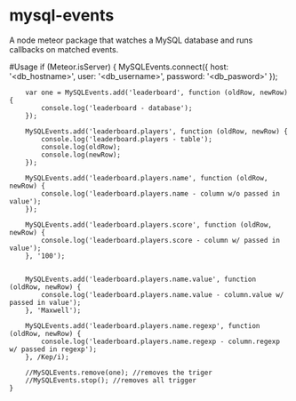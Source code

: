 # mysql-events
A node meteor package that watches a MySQL database and runs callbacks on matched events.

#Usage
	if (Meteor.isServer) {
		MySQLEvents.connect({
			host: '<db_hostname>',
			user: '<db_username>',
			password: '<db_pasword>'
		});
	
		var one = MySQLEvents.add('leaderboard', function (oldRow, newRow) {
			console.log('leaderboard - database');
		});
	
		MySQLEvents.add('leaderboard.players', function (oldRow, newRow) {
			console.log('leaderboard.players - table');
			console.log(oldRow);
			console.log(newRow);
		});
	
		MySQLEvents.add('leaderboard.players.name', function (oldRow, newRow) {
			console.log('leaderboard.players.name - column w/o passed in value');
		});
	
		MySQLEvents.add('leaderboard.players.score', function (oldRow, newRow) {
			console.log('leaderboard.players.score - column w/ passed in value');
		}, '100');
	
	
		MySQLEvents.add('leaderboard.players.name.value', function (oldRow, newRow) {
			console.log('leaderboard.players.name.value - column.value w/ passed in value');
		}, 'Maxwell');
	
		MySQLEvents.add('leaderboard.players.name.regexp', function (oldRow, newRow) {
			console.log('leaderboard.players.name.regexp - column.regexp w/ passed in regexp');
		}, /Kep/i);
	
		//MySQLEvents.remove(one); //removes the triger
		//MySQLEvents.stop(); //removes all trigger
	}

